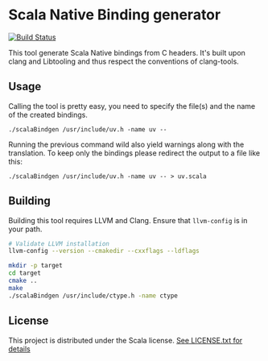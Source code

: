 # Scala Native Binding generator

[![Build Status](https://travis-ci.com/kornilova-l/scala-native-bindgen.svg?branch=master)](https://travis-ci.com/kornilova-l/scala-native-bindgen)

This tool generate Scala Native bindings from C headers. It's built upon clang and Libtooling and thus respect the conventions of clang-tools.

## Usage

Calling the tool is pretty easy, you need to specify the file(s) and the name of the created bindings.

`./scalaBindgen /usr/include/uv.h -name uv --`

Running the previous command wild also yield warnings along with the translation. To keep only the bindings please redirect the output to a file like this:

`./scalaBindgen /usr/include/uv.h -name uv -- > uv.scala`

## Building

Building this tool requires LLVM and Clang. Ensure that `llvm-config` is in your path.

```sh
# Validate LLVM installation
llvm-config --version --cmakedir --cxxflags --ldflags

mkdir -p target
cd target
cmake ..
make
./scalaBindgen /usr/include/ctype.h -name ctype
```

## License

This project is distributed under the Scala license.
[See LICENSE.txt for details](LICENSE.txt)
